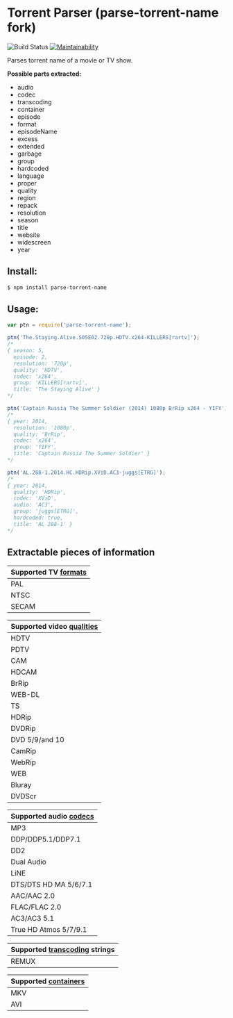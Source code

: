 # Torrent Parser (parse-torrent-name fork)
![Build Status](https://github.com/clausjs/torrent-parser/actions/workflows/node.js.yml/badge.svg) [![Maintainability](https://api.codeclimate.com/v1/badges/22c7b9ac7a879e113863/maintainability)](https://codeclimate.com/github/clausjs/torrent-parser/maintainability)

Parses torrent name of a movie or TV show.

**Possible parts extracted:**

- audio
- codec
- transcoding
- container
- episode
- format
- episodeName
- excess
- extended
- garbage
- group
- hardcoded
- language
- proper
- quality
- region
- repack
- resolution
- season
- title
- website
- widescreen
- year

## Install:
```bash
$ npm install parse-torrent-name
```

## Usage:
```javascript
var ptn = require('parse-torrent-name');

ptn('The.Staying.Alive.S05E02.720p.HDTV.x264-KILLERS[rartv]');
/*
{ season: 5,
  episode: 2,
  resolution: '720p',
  quality: 'HDTV',
  codec: 'x264',
  group: 'KILLERS[rartv]',
  title: 'The Staying Alive' }
*/

ptn('Captain Russia The Summer Soldier (2014) 1080p BrRip x264 - YIFY');
/*
{ year: 2014,
  resolution: '1080p',
  quality: 'BrRip',
  codec: 'x264',
  group: 'YIFY',
  title: 'Captain Russia The Summer Soldier' }
*/

ptn('AL.288-1.2014.HC.HDRip.XViD.AC3-juggs[ETRG]');
/*
{ year: 2014,
  quality: 'HDRip',
  codec: 'XViD',
  audio: 'AC3',
  group: 'juggs[ETRG]',
  hardcoded: true,
  title: 'AL 288-1' }
*/
```

## Extractable pieces of information
| Supported TV [formats](https://www.sony.com/electronics/support/articles/00006681) |
| ------------------------------------------------------------------------------- |
| PAL |
| NTSC |
| SECAM |

| Supported video [qualities](https://en.wikipedia.org/wiki/Pirated_movie_release_types) |
| ----------- |
| HDTV |
| PDTV |
| CAM |
| HDCAM |
| BrRip |
| WEB-DL |
| TS |
| HDRip |
| DVDRip |
| DVD 5/9/and 10 |
| CamRip |
| WebRip |
| WEB |
| Bluray |
| DVDScr |

| Supported audio [codecs](https://en.wikipedia.org/wiki/Audio_codec) |
| ------------------- |
| MP3 |
| DDP/DDP5.1/DDP7.1 |
| DD2 |
| Dual Audio |
| LiNE |
| DTS/DTS HD MA 5/6/7.1 |
| AAC/AAC 2.0 |
| FLAC/FLAC 2.0 |
| AC3/AC3 5.1 |
| True HD Atmos 5/7/9.1 |

| Supported [transcoding](https://www.reddit.com/r/radarr/comments/6bg9k1/whats_the_diff_between_bluray_and_remux/) strings |
| ----------------------------- |
| REMUX |

| Supported [containers](https://en.wikipedia.org/wiki/Container_format) |
| --- |
| MKV |
| AVI |






